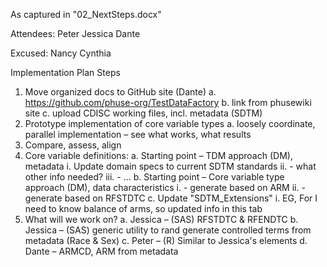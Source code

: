 As captured in "02_NextSteps.docx"

Attendees:
Peter
Jessica
Dante

Excused:
Nancy
Cynthia

Implementation Plan Steps
1.	Move organized docs to GitHub site (Dante)
  a.	https://github.com/phuse-org/TestDataFactory
  b.	link from phusewiki site
  c.	upload CDISC working files, incl. metadata (SDTM)
2.	Prototype implementation of core variable types
  a.	loosely coordinate, parallel implementation – see what works, what results
3.	Compare, assess, align
4.	Core variable definitions:
  a.	Starting point – TDM approach (DM), metadata
    i.	Update domain specs to current SDTM standards
    ii.	<ARM> - what other info needed?
    iii.	<RFSTDTC> - ...
  b.	Starting point – Core variable type approach (DM), data characteristics
    i.	<ARMCD> - generate based on ARM
    ii.	<RFENDTC> - generate based on RFSTDTC
  c.	Update "SDTM_Extensions"
    i.	EG, For <ARM> I need to know balance of arms, so updated <ARMBALANCE> info in this tab
5.	What will we work on?
  a.	Jessica – (SAS) RFSTDTC & RFENDTC
  b.	Jessica – (SAS) generic utility to rand generate controlled terms from metadata (Race & Sex)
  c.	Peter – (R) Similar to Jessica's elements
  d.	Dante – ARMCD, ARM from metadata
